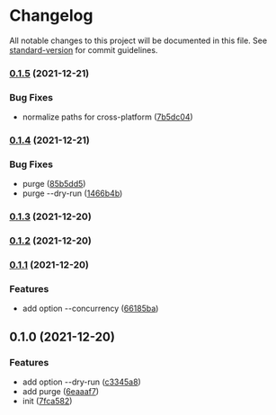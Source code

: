 # Changelog

All notable changes to this project will be documented in this file. See [standard-version](https://github.com/conventional-changelog/standard-version) for commit guidelines.

### [0.1.5](https://github.com/BlackGlory/git-list/compare/v0.1.4...v0.1.5) (2021-12-21)


### Bug Fixes

* normalize paths for cross-platform ([7b5dc04](https://github.com/BlackGlory/git-list/commit/7b5dc049c80cea9311316daeed133976d028bf2d))

### [0.1.4](https://github.com/BlackGlory/git-list/compare/v0.1.3...v0.1.4) (2021-12-21)


### Bug Fixes

* purge ([85b5dd5](https://github.com/BlackGlory/git-list/commit/85b5dd52e114f13e969493f222dc41b26063bdc0))
* purge --dry-run ([1466b4b](https://github.com/BlackGlory/git-list/commit/1466b4b7d2be5c6becfbdb7bae482c9f3eb6ba82))

### [0.1.3](https://github.com/BlackGlory/git-list/compare/v0.1.2...v0.1.3) (2021-12-20)

### [0.1.2](https://github.com/BlackGlory/git-list/compare/v0.1.1...v0.1.2) (2021-12-20)

### [0.1.1](https://github.com/BlackGlory/git-list/compare/v0.1.0...v0.1.1) (2021-12-20)


### Features

* add option --concurrency ([66185ba](https://github.com/BlackGlory/git-list/commit/66185ba7719841985e08699fa7fabfaf29bdc605))

## 0.1.0 (2021-12-20)


### Features

* add option --dry-run ([c3345a8](https://github.com/BlackGlory/git-list/commit/c3345a82cb98d3a46681146c8c8976951fbb7132))
* add purge ([6eaaaf7](https://github.com/BlackGlory/git-list/commit/6eaaaf707cc5adc1b8d09056541f52580fca93da))
* init ([7fca582](https://github.com/BlackGlory/git-list/commit/7fca58264a14699fea47cffb18bd8d521ef7023b))
